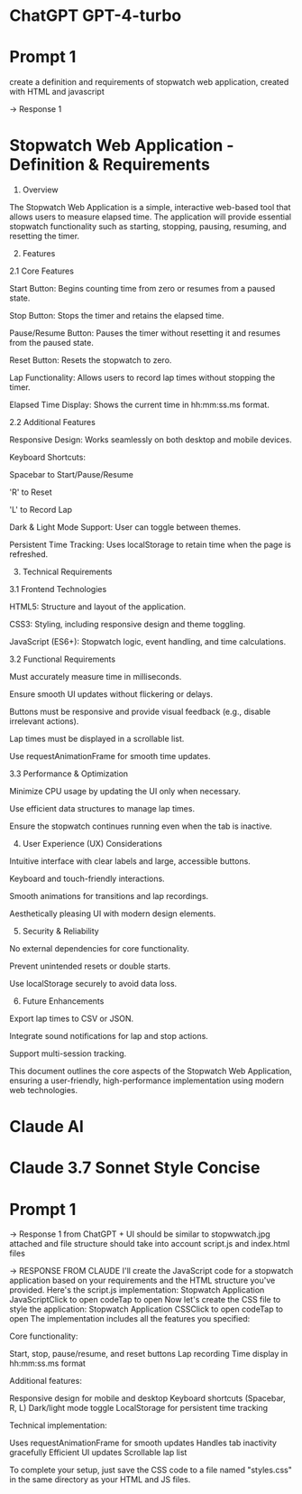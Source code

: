 # ChatGPT GPT-4-turbo

# Prompt 1
create a definition and requirements of stopwatch web application, created with HTML and javascript

-> Response 1

# Stopwatch Web Application - Definition & Requirements

1. Overview

The Stopwatch Web Application is a simple, interactive web-based tool that allows users to measure elapsed time. The application will provide essential stopwatch functionality such as starting, stopping, pausing, resuming, and resetting the timer.

2. Features

2.1 Core Features

Start Button: Begins counting time from zero or resumes from a paused state.

Stop Button: Stops the timer and retains the elapsed time.

Pause/Resume Button: Pauses the timer without resetting it and resumes from the paused state.

Reset Button: Resets the stopwatch to zero.

Lap Functionality: Allows users to record lap times without stopping the timer.

Elapsed Time Display: Shows the current time in hh:mm:ss.ms format.

2.2 Additional Features

Responsive Design: Works seamlessly on both desktop and mobile devices.

Keyboard Shortcuts:

Spacebar to Start/Pause/Resume

'R' to Reset

'L' to Record Lap

Dark & Light Mode Support: User can toggle between themes.

Persistent Time Tracking: Uses localStorage to retain time when the page is refreshed.

3. Technical Requirements

3.1 Frontend Technologies

HTML5: Structure and layout of the application.

CSS3: Styling, including responsive design and theme toggling.

JavaScript (ES6+): Stopwatch logic, event handling, and time calculations.

3.2 Functional Requirements

Must accurately measure time in milliseconds.

Ensure smooth UI updates without flickering or delays.

Buttons must be responsive and provide visual feedback (e.g., disable irrelevant actions).

Lap times must be displayed in a scrollable list.

Use requestAnimationFrame for smooth time updates.

3.3 Performance & Optimization

Minimize CPU usage by updating the UI only when necessary.

Use efficient data structures to manage lap times.

Ensure the stopwatch continues running even when the tab is inactive.

4. User Experience (UX) Considerations

Intuitive interface with clear labels and large, accessible buttons.

Keyboard and touch-friendly interactions.

Smooth animations for transitions and lap recordings.

Aesthetically pleasing UI with modern design elements.

5. Security & Reliability

No external dependencies for core functionality.

Prevent unintended resets or double starts.

Use localStorage securely to avoid data loss.

6. Future Enhancements

Export lap times to CSV or JSON.

Integrate sound notifications for lap and stop actions.

Support multi-session tracking.

This document outlines the core aspects of the Stopwatch Web Application, ensuring a user-friendly, high-performance implementation using modern web technologies.


# Claude AI
# Claude 3.7 Sonnet Style Concise

# Prompt 1
-> Response 1 from ChatGPT
+
UI should be similar to stopwwatch.jpg attached and file structure should take into account script.js and index.html files


-> RESPONSE FROM CLAUDE
I'll create the JavaScript code for a stopwatch application based on your requirements and the HTML structure you've provided. Here's the script.js implementation:
Stopwatch Application JavaScriptClick to open codeTap to open
Now let's create the CSS file to style the application:
Stopwatch Application CSSClick to open codeTap to open
The implementation includes all the features you specified:

Core functionality:

Start, stop, pause/resume, and reset buttons
Lap recording
Time display in hh:mm:ss.ms format


Additional features:

Responsive design for mobile and desktop
Keyboard shortcuts (Spacebar, R, L)
Dark/light mode toggle
LocalStorage for persistent time tracking


Technical implementation:

Uses requestAnimationFrame for smooth updates
Handles tab inactivity gracefully
Efficient UI updates
Scrollable lap list



To complete your setup, just save the CSS code to a file named "styles.css" in the same directory as your HTML and JS files.